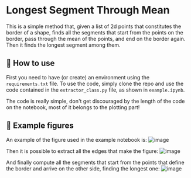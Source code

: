 # Longest Segment Through Mean

This is a simple method that, given a list of 2d points that constitutes the border of a shape, finds all the segments that start from the points on the border, pass through the mean of the points, and end on the border again. Then it finds the longest segment among them.

## :snake: How to use 
First you need to have (or create) an environment using the `requirements.txt` file.
To use the code, simply clone the repo and use the code contained in the `extractor_class.py` file, as shown in `example.ipynb`. 

The code is really simple, don't get discouraged by the length of the code on the notebook, most of it belongs to the plotting part!

 ## :whale2: Example figures 
An example of the figure used in the example notebook is:
![image](https://github.com/simonebonato/segment_through_mean/assets/63954877/d706bdfe-a750-4233-b3d9-fc1a7877f068)

Then it is possible to extract all the edges that make the figure:
![image](https://github.com/simonebonato/segment_through_mean/assets/63954877/250de978-62b2-454d-a318-9fdc9573902b)

And finally compute all the segments that start from the points that define the border and arrive on the other side, finding the longest one:
![image](https://github.com/simonebonato/segment_through_mean/assets/63954877/d4eca877-234d-457f-b438-cb6accdd1730)